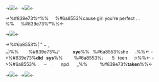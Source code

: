 ->![](https://i.postimg.cc/05Cnf4T3/Untitled2027-20240206075915.png)<-
->![](https://i.postimg.cc/3xzFNQGy/Untitled2028-20240206075957.png)<-

->%#839e73%❝%%⠀⠀%#6a8553%cause girl you're perfect . . %%⠀⠀%#839e73%❞%%<-

->![](https://i.postimg.cc/6qzhp7Vw/Untitled2026-20240206075654.png)<-

->%#6a8553%( " ᴗ ‸ ᴗ)%%⠀⠀⠀%#839e73%♪⠀⠀⠀⠀**xye**%%⠀%#6a8553%she⠀⠀𓂂%%<-
->%#839e73%**did⠀sys**%%⠀ ⠀⠀%#6a8553%⨟ ⠀⠀ 5⠀teen⠀⠀⊃%%<-
->%#6a8553%﹒⠀┈⠀﹒⠀⠀npd⠀ ⠀„%%⠀⠀ ⠀ %#839e73%**taken**%%<-

->![](https://i.postimg.cc/vm9L6270/Untitled2028-20240206080000.png)<-
->![](https://i.postimg.cc/wTTVbVHB/Untitled2027-20240206075918.png)<-